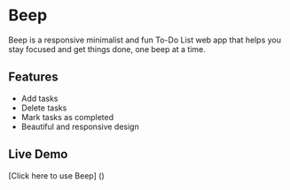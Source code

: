 # Beep

Beep is a responsive minimalist and fun To-Do List web app that helps you stay focused and get things done, one beep at a time.

## Features
- Add tasks
- Delete tasks
- Mark tasks as completed
- Beautiful and responsive design

## Live Demo
[Click here to use Beep] ()